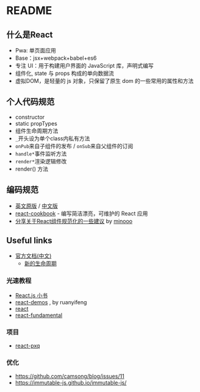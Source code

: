 # README

## 什么是React

- Pwa: 单页面应用
- Base：jsx+webpack+babel+es6
- 专注 UI：用于构建用户界面的 JavaScript 库，声明式编写
- 组件化, state 与 props 构成的单向数据流
- 虚拟DOM，是轻量的 js 对象，只保留了原生 dom 的一些常用的属性和方法


## 个人代码规范

  + constructor
  + static propTypes 
  + 组件生命周期方法
  + `_`开头设为单个class内私有方法
  + `onPub`来自子组件的发布 / `onSub`来自父组件的订阅
  + `handle*`事件监听方法
  + `render*`渲染逻辑修改
  + render() 方法

## 编码规范

- [英文原版](https://github.com/airbnb/javascript/tree/master/react) / [中文版](https://github.com/JasonBoy/javascript/tree/master/react)
- [react-cookbook](https://github.com/shimohq/react-cookbook) - 编写简洁漂亮，可维护的 React 应用
- [分享关于React组件规范化的一些建议](https://github.com/minooo/React-Study/issues/6) by [minooo](https://github.com/minooo)



## Useful links
- [官方文档(中文)](https://doc.react-china.org/)
  + [新的生命周期](https://react.docschina.org/docs/react-component.html)

### 光速教程
- [React.js 小书](http://huziketang.mangojuice.top/books/react/)
- [react-demos](https://github.com/ruanyf/react-demos) , by ruanyifeng
- [react](https://github.com/dk-lan/react)
- [react-fundamental](https://github.com/GuoYongfeng/react-fundamental)
### 项目
- [react-pxq](https://github.com/bailicangdu/react-pxq)

### 优化
- https://github.com/camsong/blog/issues/11
- https://immutable-js.github.io/immutable-js/


